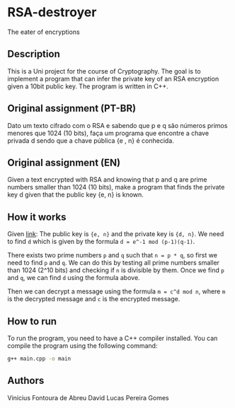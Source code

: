 # RSA-destroyer

The eater of encryptions

## Description

This is a Uni project for the course of Cryptography. The goal is to implement a program that can infer the private key of an RSA encryption given a 10bit public key. The program is written in C++.

## Original assignment (PT-BR)

Dato um texto cifrado com o RSA e sabendo que p e q são números primos menores que 1024 (10 bits), faça um programa que encontre a chave privada d sendo que a chave pública {e , n} é conhecida.

## Original assignment (EN)

Given a text encrypted with RSA and knowing that p and q are prime numbers smaller than 1024 (10 bits), make a program that finds the private key d given that the public key {e, n} is known.

## How it works

Given [link](https://condor.depaul.edu/ichu/csc415/notes/notes4/rsa.html): The public key is `{e, n}` and the private key is `{d, n}`. We need to find `d` which is given by the formula `d = e^-1 mod (p-1)(q-1)`.

There exists two prime numbers `p` and `q` such that `n = p * q`, so first we need to find `p` and `q`. We can do this by testing all prime numbers smaller than 1024 (2^10 bits) and checking if `n` is divisible by them. Once we find `p` and `q`, we can find `d` using the formula above.

Then we can decrypt a message using the formula `m = c^d mod n`, where `m` is the decrypted message and `c` is the encrypted message.

## How to run

To run the program, you need to have a C++ compiler installed. You can compile the program using the following command:

```bash
g++ main.cpp -o main
```

## Authors

Vinícius Fontoura de Abreu
David Lucas Pereira Gomes

